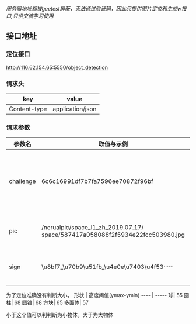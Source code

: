 *服务器地址都被geetest屏蔽，无法通过验证码，因此只提供图片定位和生成w接口,只供交流学习使用*

## 接口地址

### 定位接口
http://116.62.154.65:5550/object_detection

### 请求头

key  |   value
---- | ----- 
Content-type | application/json 

### 请求参数

参数名  |   取值与示例 |  说明
---- | ---- | ----
challenge	  | 6c6c16991df7b7fa7596ee70872f96bf | 极验参数, 极验验证码的key, 每个只能使用一次
pic    | /nerualpic/space_l1_zh_2019.07.17/  space/587417a058088f2f5934e22fcc503980.jpg | get.php返回的图片地址
sign | \u8bf7_\u70b9\u51fb_\u4e0e\u7403\u4f53······ | get.php返回的文字信息

为了定位准确没有判断大小，
形状  |   高度阈值(ymax-ymin)
---- | ----- 
 球|  55
圆柱|  68
圆锥|  68
方块|  65
多面体|  57


小于这个值可以判判断为小物体，大于为大物体

